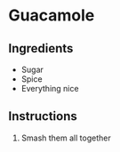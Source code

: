 # Guacamole

## Ingredients

- Sugar
- Spice
- Everything nice

## Instructions

1. Smash them all together
